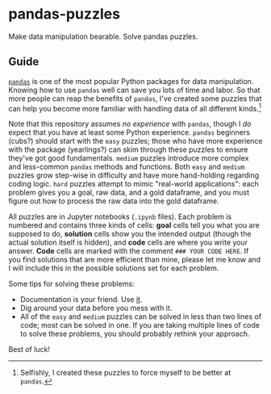 # pandas-puzzles
Make data manipulation bearable. Solve pandas puzzles.

## Guide 
[`pandas`](https://pandas.pydata.org/pandas-docs/stable/index.html) is one of the most popular Python packages for data manipulation. Knowing how to use `pandas` well can save you lots of time and labor. So that more people can reap the benefits of `pandas`, I've created some puzzles that can help you become more familiar with handling data of all different kinds.[^1]

Note that this repository assumes _no experience_ with `pandas`, though I _do_ expect that you have at least some Python experience. `pandas` beginners (cubs?) should start with the `easy` puzzles; those who have more experience with the package (yearlings?) can skim through these puzzles to ensure they've got good fundamentals. `medium` puzzles introduce more complex and less-common `pandas` methods and functions. Both `easy` and `medium` puzzles grow step-wise in difficulty and have more hand-holding regarding coding logic. `hard` puzzles attempt to mimic "real-world applications": each problem gives you a goal, raw data, and a gold dataframe, and you must figure out how to process the raw data into the gold dataframe. 

All puzzles are in Jupyter notebooks (`.ipynb` files). Each problem is numbered and contains three kinds of cells: __goal__ cells tell you what you are supposed to do, __solution__ cells show you the intended output (though the actual solution itself is hidden), and __code__ cells are where you write your answer. __Code__ cells are marked with the comment `### YOUR CODE HERE`. If you find solutions that are more efficient than mine, please let me know and I will include this in the possible solutions set for each problem.

Some tips for solving these problems:
- Documentation is your friend. Use [it](https://pandas.pydata.org/docs/).
- Dig around your data before you mess with it. 
- All of the `easy` and `medium` puzzles can be solved in less than two lines of code; most can be solved in one. If you are taking multiple lines of code to solve these problems, you should probably rethink your approach.

Best of luck!

[^1]: Selfishly, I created these puzzles to force myself to be better at `pandas`. 
